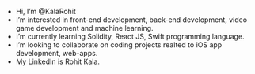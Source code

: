 - Hi, I’m @KalaRohit
- I’m interested in front-end development, back-end development, video game development and machine learning.
- I’m currently learning Solidity, React JS, Swift programming language.
- I’m looking to collaborate on coding projects realted to iOS app development, web-apps.
- My LinkedIn is Rohit Kala.

<!---
KalaRohit/KalaRohit is a ✨ special ✨ repository because its `README.md` (this file) appears on your GitHub profile.
You can click the Preview link to take a look at your changes.
--->

